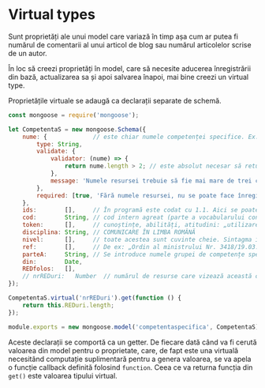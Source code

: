 # Virtual types

Sunt proprietăți ale unui model care variază în timp așa cum ar putea fi numărul de comentarii al unui articol de blog sau numărul articolelor scrise de un autor.

În loc să creezi proprietăți în model, care să necesite aducerea înregistrării din bază, actualizarea sa și apoi salvarea înapoi, mai bine creezi un virtual type.

Proprietățile virtuale se adaugă ca declarații separate de schemă.

```javascript
const mongoose = require('mongoose');

let CompetentaS = new mongoose.Schema({
    nume: {             // este chiar numele competenței specifice. Ex: 1.1. Identificarea semnificaţiei unui mesaj oral, pe teme accesibile, rostit cu claritate
        type: String,
        validate: {
            validator: (nume) => {
                return nume.length > 2; // este absolut necesar să returnaze true sau false
            },
            message: 'Numele resursei trebuie să fie mai mare de trei caractere'
        },
        required: [true, 'Fără numele resursei, nu se poate face înregistrarea']
    },
    ids:        [],     // În programă este codat cu 1.1. Aici se poate trece orice secvență alfanumerică care să ofere o adresă rapidă către competența specifică
    cod:        String, // cod intern agreat (parte a vocabularului controlat)
    token:      [],     // cunoștințe, abilități, atitudini: „utilizarea imaginilor pentru indicarea semnificaţiei unui mesaj audiat”, altul: „realizarea unui desen care corespunde subiectului textului audiat”
    disciplina: String, // COMUNICARE ÎN LIMBA ROMÂNĂ
    nivel:      [],     // toate acestea sunt cuvinte cheie. Sintagma în document este „Clasa pregătitoare, clasa I şi clasa a II-a”. Cheile: „clasa pregătitoare”, „clasa I”, „clasa a II-a”
    ref:        [],     // De ex: „Ordin al ministrului Nr. 3418/19.03.2013” sau poate fi link către ordin sau orice URI care poate identifica sursa informației sau orice asemenea
    parteA:     String, // Se introduce numele grupei de competențe specifice. De ex: „Receptarea de mesaje orale în contexte de comunicare cunoscute”
    din:        Date,
    REDfolos:   [],
    // nrREDuri:   Number  // numărul de resurse care vizează această competență
});

CompetentaS.virtual('nrREDuri').get(function () {
    return this.REDuri.length;
});

module.exports = new mongoose.model('competentaspecifica', CompetentaS);
```

Aceste declarații se comportă ca un getter. De fiecare dată când va fi cerută valoarea din model pentru o proprietate, care, de fapt este una virtuală necesitând computație suplimentară pentru a genera valoarea, se va apela o funcție callback definită folosind `function`. Ceea ce va returna funcția din `get()` este valoarea tipului virtual.

